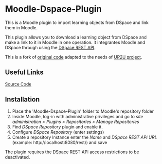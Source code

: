 Moodle-Dspace-Plugin
====================

This is a Moodle plugin to import learning objects from DSpace and link them in Moodle.

This plugin allows you to download a learning object from DSpace and make a link to it in Moodle in one operation. It integrantes Moodle and DSpace through using the [DSpace REST API](https://wiki.duraspace.org/display/DSDOC6x/REST+API).

This is a fork of [original code](https://github.com/pmarrone/Moodle-Dspace-Plugin) adapted to the needs of [UP2U project](https://up2university.eu/).

Useful Links
------------

[Source Code](https://github.com/up2university/Moodle-Dspace-Plugin/tree/up2u)

Installation
------------

1.	Place the 'Moodle-Dspace-Plugin' folder to Moodle's repository folder
2.	Inside Moodle, log-in with administrative privileges and go to *site administration > Plugins > Repositories > Manage Repositories*
3.	Find *DSpace Repository* plugin and enable it.
4.	Configure *DSpace Repository* (enter settings)
5.	Create a repository Instance enter the *Name* and *DSpace REST API URL* (example: http://localhost:8080/rest/) and save

The plugin requires the DSpace REST API access restrictions to be deactivated.

